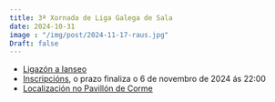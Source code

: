 ```yaml
---
title: 3ª Xornada de Liga Galega de Sala
date: 2024-10-31
image : "/img/post/2024-11-17-raus.jpg"
Draft: false
---
```

- [Ligazón a Ianseo](http://www.ianseo.net/Details.php?toid=19873)
- [Inscripcións](https://www.avaibooksports.com/inscripcion/3-tirada-liga-galega-de-sala-2024-25-arco-r-c-b-t-l-adaptado-u15-u18-u21-senior-50/), o prazo finaliza o 6 de novembro de 2024 ás 22:00
- [Localización no Pavillón de Corme](https://www.google.es/maps/place/Pavill%C3%B3n+polideportivo+de+Corme/@43.269538,-8.9561207,634m/data=!3m1!1e3!4m6!3m5!1s0xd2ebb3d1dd7f6c5:0xb4d8435ff74f7f4!8m2!3d43.2696208!4d-8.9558768!16s%2Fg%2F12hn_zqrw?entry=ttu&g_ep=EgoyMDI0MTAyMC4xIKXMDSoASAFQAw%3D%3D)

